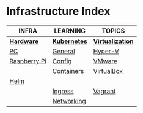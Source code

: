 # Infrastructure Index

|INFRA|LEARNING|TOPICS|
|---|---|---|
|[**Hardware**](hardware-index)|[**Kubernetes**](kubernetes-index)|[**Virtualization**](virtualization-index)|
|[PC](infrastructure/hardware/hardware-pc)|[General](infrastructure/kubernetes/kubernetes-general)|[Hyper-V](infrastructure/virtualization/virtualization-hyperv)|
|[Raspberry Pi](infrastructure/hardware/hardware-raspberrypi)|[Config](infrastructure/kubernetes/kubernetes-config)|[VMware](infrastructure/virtualization/virtualization-vmware)|
||[Containers](infrastructure/kubernetes/kubernetes-containers)|[VirtualBox](infrastructure/virtualization/virtualization-virtualbox)|
|[Helm](infrastructure/kubernetes/kubernetes-helm)|||
||[Ingress](infrastructure/kubernetes/kubernetes-ingress)|[Vagrant](infrastructure/virtualization/virtualization-vagrant)|
||[Networking](infrastructure/kubernetes/kubernetes-networking)|

